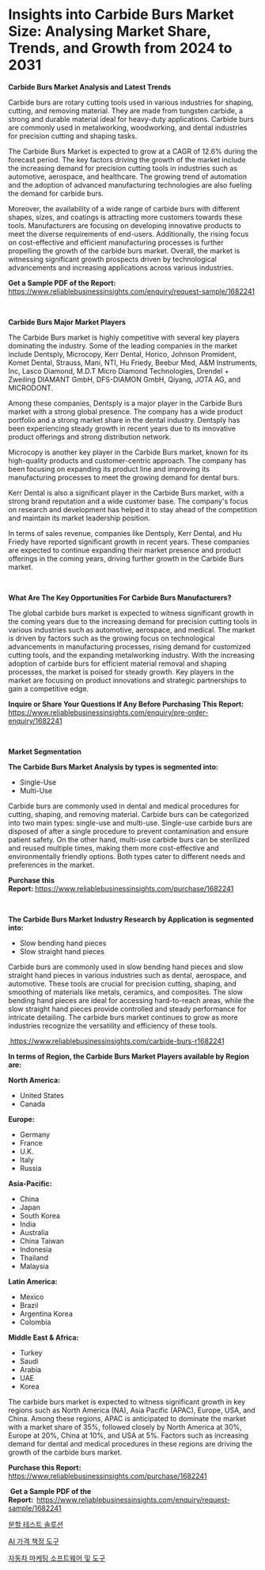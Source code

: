 <p><h1>Insights into Carbide Burs Market Size: Analysing Market Share, Trends, and Growth from 2024 to 2031</h1></p><p><strong>Carbide Burs Market Analysis and Latest Trends</strong></p>
<p><p>Carbide burs are rotary cutting tools used in various industries for shaping, cutting, and removing material. They are made from tungsten carbide, a strong and durable material ideal for heavy-duty applications. Carbide burs are commonly used in metalworking, woodworking, and dental industries for precision cutting and shaping tasks.</p><p>The Carbide Burs Market is expected to grow at a CAGR of 12.6% during the forecast period. The key factors driving the growth of the market include the increasing demand for precision cutting tools in industries such as automotive, aerospace, and healthcare. The growing trend of automation and the adoption of advanced manufacturing technologies are also fueling the demand for carbide burs.</p><p>Moreover, the availability of a wide range of carbide burs with different shapes, sizes, and coatings is attracting more customers towards these tools. Manufacturers are focusing on developing innovative products to meet the diverse requirements of end-users. Additionally, the rising focus on cost-effective and efficient manufacturing processes is further propelling the growth of the carbide burs market. Overall, the market is witnessing significant growth prospects driven by technological advancements and increasing applications across various industries.</p></p>
<p><strong>Get a Sample PDF of the Report:&nbsp;</strong> <a href="https://www.reliablebusinessinsights.com/enquiry/request-sample/1682241">https://www.reliablebusinessinsights.com/enquiry/request-sample/1682241</a></p>
<p>&nbsp;</p>
<p><strong>Carbide Burs Major Market Players</strong></p>
<p><p>The Carbide Burs market is highly competitive with several key players dominating the industry. Some of the leading companies in the market include Dentsply, Microcopy, Kerr Dental, Horico, Johnson Promident, Komet Dental, Strauss, Mani, NTI, Hu Friedy, Beebur Med, A&M Instruments, Inc, Lasco Diamond, M.D.T Micro Diamond Technologies, Drendel + Zweiling DIAMANT GmbH, DFS-DIAMON GmbH, Qiyang, JOTA AG, and MICRODONT.</p><p>Among these companies, Dentsply is a major player in the Carbide Burs market with a strong global presence. The company has a wide product portfolio and a strong market share in the dental industry. Dentsply has been experiencing steady growth in recent years due to its innovative product offerings and strong distribution network.</p><p>Microcopy is another key player in the Carbide Burs market, known for its high-quality products and customer-centric approach. The company has been focusing on expanding its product line and improving its manufacturing processes to meet the growing demand for dental burs.</p><p>Kerr Dental is also a significant player in the Carbide Burs market, with a strong brand reputation and a wide customer base. The company's focus on research and development has helped it to stay ahead of the competition and maintain its market leadership position.</p><p>In terms of sales revenue, companies like Dentsply, Kerr Dental, and Hu Friedy have reported significant growth in recent years. These companies are expected to continue expanding their market presence and product offerings in the coming years, driving further growth in the Carbide Burs market.</p></p>
<p>&nbsp;</p>
<p><strong>What Are The Key Opportunities For Carbide Burs Manufacturers?</strong></p>
<p><p>The global carbide burs market is expected to witness significant growth in the coming years due to the increasing demand for precision cutting tools in various industries such as automotive, aerospace, and medical. The market is driven by factors such as the growing focus on technological advancements in manufacturing processes, rising demand for customized cutting tools, and the expanding metalworking industry. With the increasing adoption of carbide burs for efficient material removal and shaping processes, the market is poised for steady growth. Key players in the market are focusing on product innovations and strategic partnerships to gain a competitive edge.</p></p>
<p><strong>Inquire or Share Your Questions If Any Before Purchasing This Report:</strong> <a href="https://www.reliablebusinessinsights.com/enquiry/pre-order-enquiry/1682241">https://www.reliablebusinessinsights.com/enquiry/pre-order-enquiry/1682241</a></p>
<p>&nbsp;</p>
<p><strong>Market Segmentation</strong></p>
<p><strong>The Carbide Burs Market Analysis by types is segmented into:</strong></p>
<p><ul><li>Single-Use</li><li>Multi-Use</li></ul></p>
<p><p>Carbide burs are commonly used in dental and medical procedures for cutting, shaping, and removing material. Carbide burs can be categorized into two main types: single-use and multi-use. Single-use carbide burs are disposed of after a single procedure to prevent contamination and ensure patient safety. On the other hand, multi-use carbide burs can be sterilized and reused multiple times, making them more cost-effective and environmentally friendly options. Both types cater to different needs and preferences in the market.</p></p>
<p><strong>Purchase this Report:&nbsp;</strong><a href="https://www.reliablebusinessinsights.com/purchase/1682241">https://www.reliablebusinessinsights.com/purchase/1682241</a></p>
<p>&nbsp;</p>
<p><strong>The Carbide Burs Market Industry Research by Application is segmented into:</strong></p>
<p><ul><li>Slow bending hand pieces</li><li>Slow straight hand pieces</li></ul></p>
<p><p>Carbide burs are commonly used in slow bending hand pieces and slow straight hand pieces in various industries such as dental, aerospace, and automotive. These tools are crucial for precision cutting, shaping, and smoothing of materials like metals, ceramics, and composites. The slow bending hand pieces are ideal for accessing hard-to-reach areas, while the slow straight hand pieces provide controlled and steady performance for intricate detailing. The carbide burs market continues to grow as more industries recognize the versatility and efficiency of these tools.</p></p>
<p><a href="https://www.reliablebusinessinsights.com/carbide-burs-r1682241">&nbsp;https://www.reliablebusinessinsights.com/carbide-burs-r1682241</a></p>
<p><strong>In terms of Region, the Carbide Burs Market Players available by Region are:</strong></p>
<p>
    <p> <strong> North America: </strong>
        <ul>
            <li>United States</li>
            <li>Canada</li>
        </ul>
        </p> 
    <p> <strong> Europe: </strong>
        <ul>
            <li>Germany</li>
            <li>France</li>
            <li>U.K.</li>
            <li>Italy</li>
            <li>Russia</li>
        </ul>
        </p> 
    <p> <strong> Asia-Pacific: </strong>
        <ul>
            <li>China</li>
            <li>Japan</li>
            <li>South Korea</li>
            <li>India</li>
            <li>Australia</li>
            <li>China Taiwan</li>
            <li>Indonesia</li>
            <li>Thailand</li>
            <li>Malaysia</li>
        </ul>
        </p> 
    <p> <strong> Latin America: </strong>
        <ul>
            <li>Mexico</li>
            <li>Brazil</li>
            <li>Argentina Korea</li>
            <li>Colombia</li>
        </ul>
        </p> 
    <p> <strong> Middle East & Africa: </strong>
        <ul>
            <li>Turkey</li>
            <li>Saudi</li>
            <li>Arabia</li>
            <li>UAE</li>
            <li>Korea</li>
        </ul>
    </p>
    </p>
<p><p>The carbide burs market is expected to witness significant growth in key regions such as North America (NA), Asia Pacific (APAC), Europe, USA, and China. Among these regions, APAC is anticipated to dominate the market with a market share of 35%, followed closely by North America at 30%, Europe at 20%, China at 10%, and USA at 5%. Factors such as increasing demand for dental and medical procedures in these regions are driving the growth of the carbide burs market.</p></p>
<p><strong>Purchase this Report: </strong><a href="https://www.reliablebusinessinsights.com/purchase/1682241">https://www.reliablebusinessinsights.com/purchase/1682241</a></p>
<p>&nbsp;<strong>Get a Sample PDF of the Report:&nbsp;&nbsp;</strong><a href="https://www.reliablebusinessinsights.com/enquiry/request-sample/1682241">https://www.reliablebusinessinsights.com/enquiry/request-sample/1682241</a></p>
<p><strong></strong></p>
<p><p><a href="https://github.com/fatmarawatan39/Market-Research-Report-List-1/blob/main/285306992264.md">분할 테스트 솔루션</a></p><p><a href="https://github.com/ConstantinVon/Market-Research-Report-List-1/blob/main/903912792263.md">AI 가격 책정 도구</a></p><p><a href="https://github.com/Wesleyeilly8796202/Market-Research-Report-List-1/blob/main/398335092265.md">자동차 마케팅 소프트웨어 및 도구</a></p></p>
